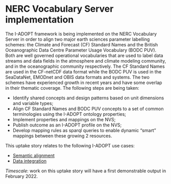 # NERC Vocabulary Server implementation

The I-ADOPT framework is being implemented on the NERC Vocabulary Server in order to align two major earth sciences parameter labelling schemes: the Climate and Forecast (CF) Standard Names and the British Oceanographic Data Centre Parameter Usage Vocabulary (BODC PUV). 
Both are well governed operational vocabularies that are used to label data streams and data fields in the atmosphere and climate modeling community, and in the oceanographic community respectively. 
The CF Standard Names are used in the CF-netCDF data format while the BODC PUV is used in the SeaDataNet, EMODnet and OBIS data formats and systems.
The two schemes have experienced growth in recent years and have some overlap in their thematic coverage. 
The following steps are being taken:
* Identify shared concepts and design patterns based on unit dimensions and variable types;
* Align CF Standard Names and BODC PUV concepts to a set of common terminologies using the I-ADOPT ontology properties;
* Implement properties and mappings on the NVS;
* Publish outcome as an I-ADOPT profile on the NVS;
* Develop mapping rules as sparql queries to enable dynamic “smart” mappings between these growing 2 resources.

This uptake story relates to the following I-ADOPT use cases:

* [Semantic alignment](https://github.com/i-adopt/requirements/issues/4)
* [Data integration](https://github.com/i-adopt/requirements/issues/15)

*Timescale*: work on this uptake story will have a first demonstrable output in February 2022.
